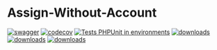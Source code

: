 # Assign-Without-Account

[![swagger](https://img.shields.io/badge/documentation-swagger-green)](https://escolalms.github.io/AssignWithoutAccount/)
[![codecov](https://codecov.io/gh/EscolaLMS/Assign-Without-Account/branch/main/graph/badge.svg?token=O91FHNKI6R)](https://codecov.io/gh/EscolaLMS/Assign-Without-Account)
[![Tests PHPUnit in environments](https://github.com/EscolaLMS/Assign-Without-Account/actions/workflows/test.yml/badge.svg)](https://github.com/EscolaLMS/Assign-Without-Account/actions/workflows/test.yml)
[![downloads](https://img.shields.io/packagist/dt/escolalms/assign-without-account)](https://packagist.org/packages/escolalms/assign-without-account)
[![downloads](https://img.shields.io/packagist/v/escolalms/assign-without-account)](https://packagist.org/packages/escolalms/assign-without-account)
[![downloads](https://img.shields.io/packagist/l/escolalms/assign-without-account)](https://packagist.org/packages/escolalms/assign-without-account)
